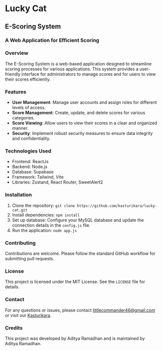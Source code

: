 # Lucky Cat

## E-Scoring System

### A Web Application for Efficient Scoring

### Overview

The E-Scoring System is a web-based application designed to streamline scoring processes for various applications. This system provides a user-friendly interface for administrators to manage scores and for users to view their scores efficiently.

### Features

- **User Management**: Manage user accounts and assign roles for different levels of access.
- **Score Management**: Create, update, and delete scores for various categories.
- **Score Viewing**: Allow users to view their scores in a clear and organized manner.
- **Security**: Implement robust security measures to ensure data integrity and confidentiality.

### Technologies Used

- Frontend: ReactJs
- Backend: Node.js
- Database: Supabase
- Framework: Tailwind, Vite
- Libraries: Zustand, React Router, SweetAlert2

### Installation

1. Clone the repository: `git clone https://github.com/kasturikara/lucky-cat.git`
2. Install dependencies: `npm install`
3. Set up database: Configure your MySQL database and update the connection details in the `config.js` file.
4. Run the application: `node app.js`

### Contributing

Contributions are welcome. Please follow the standard GitHub workflow for submitting pull requests.

### License

This project is licensed under the MIT License. See the `LICENSE` file for details.

### Contact

For any questions or issues, please contact [littlecommander46@gmail.com](mailto:littlecommander46@gmail.com) or visit our [Kasturikara](https://github.com/kasturikara/lucky-cat.git).

### Credits

This project was developed by Aditya Ramadhan and is maintained by Aditya Ramadhan.

